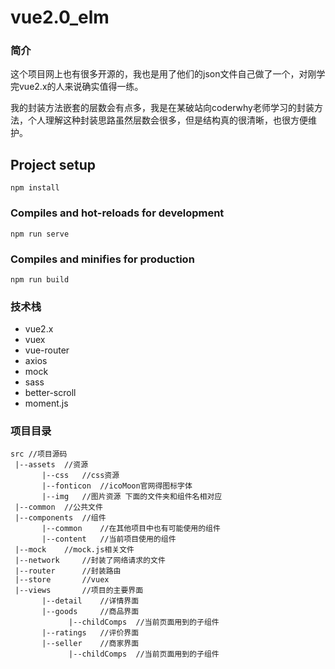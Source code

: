 # vue2.0_elm
### 简介

这个项目网上也有很多开源的，我也是用了他们的json文件自己做了一个，对刚学完vue2.x的人来说确实值得一练。

我的封装方法嵌套的层数会有点多，我是在某破站向coderwhy老师学习的封装方法，个人理解这种封装思路虽然层数会很多，但是结构真的很清晰，也很方便维护。
## Project setup
```
npm install
```

### Compiles and hot-reloads for development
```
npm run serve
```

### Compiles and minifies for production
```
npm run build
```
### 技术栈

* vue2.x
* vuex
* vue-router
* axios
* mock
* sass
* better-scroll
* moment.js

### 项目目录

```
src //项目源码
 |--assets	//资源
       |--css	//css资源
       |--fonticon	//icoMoon官网得图标字体
       |--img	//图片资源 下面的文件夹和组件名相对应
 |--common	//公共文件
 |--components	//组件
       |--common	//在其他项目中也有可能使用的组件
       |--content	//当前项目使用的组件
 |--mock	//mock.js相关文件
 |--network		//封装了网络请求的文件
 |--router		//封装路由
 |--store		//vuex
 |--views		//项目的主要界面
       |--detail	//详情界面
       |--goods		//商品界面
             |--childComps	//当前页面用到的子组件
       |--ratings	//评价界面
       |--seller	//商家界面
             |--childComps	//当前页面用到的子组件

```
